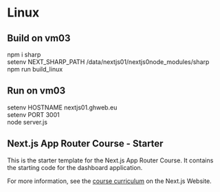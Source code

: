 # Linux

## Build on vm03

npm i sharp  
setenv NEXT_SHARP_PATH /data/nextjs01/nextjs0node_modules/sharp  
npm run build_linux

## Run on vm03

setenv HOSTNAME nextjs01.ghweb.eu  
setenv PORT 3001  
node server.js


## Next.js App Router Course - Starter

This is the starter template for the Next.js App Router Course. It contains the starting code for the dashboard application.

For more information, see the [course curriculum](https://nextjs.org/learn) on the Next.js Website.
